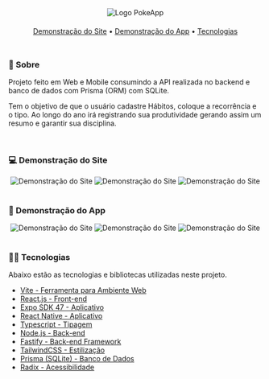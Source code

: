 <div align='center'>
  <img alt='Logo PokeApp' src='./web/src/assets/logo.svg' style='margin: 0 auto'/>
</div>
<div align='center' style="margin-bottom:48px; margin-top:20px;">
<a href="#💻-demonstração-do-site">Demonstração do Site</a>
• <a href="#📱-demonstração-do-app">Demonstração do App</a>
• <a href="#👩‍💻-tecnologias">Tecnologias</a>
</div>

### 📖 Sobre
Projeto feito em Web e Mobile consumindo a API realizada no backend e banco de dados com Prisma (ORM) com SQLite.

Tem o objetivo de que o usuário cadastre Hábitos, coloque a recorrência e o tipo. Ao longo do ano irá registrando sua produtividade gerando assim um resumo e garantir sua disciplina.

<br />

### 💻 Demonstração do Site

<div align='center'>
  <img alt='Demonstração do Site' src='./.github/demo_desktop1.png' style='margin: 0 auto'/>
  <img alt='Demonstração do Site' src='./.github/demo_desktop2.png' style='margin: 0 auto'/>
  <img alt='Demonstração do Site' src='./.github/demo_desktop3.png' style='margin: 0 auto'/>
</div>

<br>

### 📱 Demonstração do App

<div align='center'>
  <img alt='Demonstração do Site' src='./.github/demo_mobile1.png' style='margin: 0 auto'/>
  <img alt='Demonstração do Site' src='./.github/demo_mobile3.png' style='margin: 0 auto'/>
  <img alt='Demonstração do Site' src='./.github/demo_mobile2.png' style='margin: 0 auto'/>
</div>

<br>


### 👩‍💻 Tecnologias

Abaixo estão as tecnologias e bibliotecas utilizadas neste projeto.

- [Vite - Ferramenta para Ambiente Web](https://www.radix-ui.com)
- [React.js - Front-end](https://reactjs.org)
- [Expo SDK 47 - Aplicativo](https://expo.dev)
- [React Native - Aplicativo](https://reactnative.dev)
- [Typescript - Tipagem](https://www.typescriptlang.org)
- [Node.js - Back-end](https://nodejs.org/en/)
- [Fastify - Back-end Framework](https://www.fastify.io)
- [TailwindCSS - Estilização](https://tailwindcss.com)
- [Prisma (SQLite) - Banco de Dados](https://tailwindcss.com)
- [Radix - Acessibilidade](https://www.radix-ui.com)
